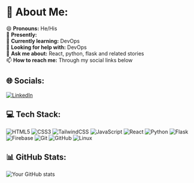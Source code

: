 # 💫 About Me:
😄 **Pronouns:** He/His  
🔭 **Presently:**  
🌱 **Currently learning:** DevOps  
🤔 **Looking for help with:** DevOps  
💬 **Ask me about:** React, python, flask and related stories  
📫 **How to reach me:** Through my social links below  
<!-- ⚡ **Fun Fact:** Many leaders of major tech corporations were avid video game enthusiasts during their childhoods. -->

## 🌐 Socials:
[![LinkedIn](https://img.shields.io/badge/LinkedIn-blue)](https://www.linkedin.com/in/raddames-tonui-01a751277/)
<!-- [![Medium](https://img.shields.io/badge/Medium-black)]() -->
<!-- [![Portfolio](https://img.shields.io/badge/Portfolio-orange)]() -->

## 💻 Tech Stack:
![HTML5](https://img.shields.io/badge/HTML5-E34F26?style=for-the-badge&logo=html5&logoColor=white)
![CSS3](https://img.shields.io/badge/CSS3-%231572B6.svg?style=for-the-badge&logo=css3&logoColor=white)
![TailwindCSS](https://img.shields.io/badge/TailwindCSS-%2338B2AC.svg?style=for-the-badge&logo=tailwind-css&logoColor=white)
![JavaScript](https://img.shields.io/badge/JavaScript-%23323330.svg?style=for-the-badge&logo=javascript&logoColor=%23F7DF1E)
![React](https://img.shields.io/badge/React-%2320232a.svg?style=for-the-badge&logo=react&logoColor=%2361DAFB)
![Python](https://img.shields.io/badge/Python-%2314354C.svg?style=for-the-badge&logo=python&logoColor=white)
![Flask](https://img.shields.io/badge/Flask-%23000.svg?style=for-the-badge&logo=flask&logoColor=white)
![Firebase](https://img.shields.io/badge/Firebase-%23039BE5.svg?style=for-the-badge&logo=firebase)
![Git](https://img.shields.io/badge/Git-F05032?style=for-the-badge&logo=git&logoColor=white)
![GitHub](https://img.shields.io/badge/GitHub-%23121011.svg?style=for-the-badge&logo=github&logoColor=white)
![Linux](https://img.shields.io/badge/Linux-FCC624?style=for-the-badge&logo=linux&logoColor=black)


## 📊 GitHub Stats:
![Your GitHub stats](https://github-readme-stats.vercel.app/api?username=Raddames-Tonui&show_icons=true&theme=radical)





